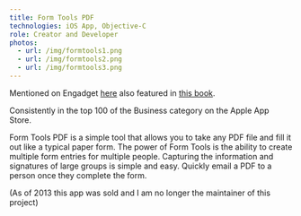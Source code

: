 ```yaml
---
title: Form Tools PDF
technologies: iOS App, Objective-C
role: Creator and Developer
photos:
  - url: /img/formtools1.png
  - url: /img/formtools2.png
  - url: /img/formtools3.png
---
```

Mentioned on Engadget [here](http://www.engadget.com/2011/09/12/dear-aunt-tuaw-help-me-collect-and-chart-data-on-the-ipad/) also featured in [this book](http://www.amazon.com/Hand-Held-Hollywoods-Filmmaking-iPhone/dp/0321862945/ref=sr_1_1?ie=UTF8&qid=1455333439&sr=8-1&keywords=hand+held+hollywood).

Consistently in the top 100 of the Business category on the Apple App Store.

Form Tools PDF is a simple tool that allows you to take any PDF file and fill it out like a typical paper form. The power of Form Tools is the ability to create multiple form entries for multiple people. Capturing the information and signatures of large groups is simple and easy. Quickly email a PDF to a person once they complete the form.

(As of 2013 this app was sold and I am no longer the maintainer of this project)
